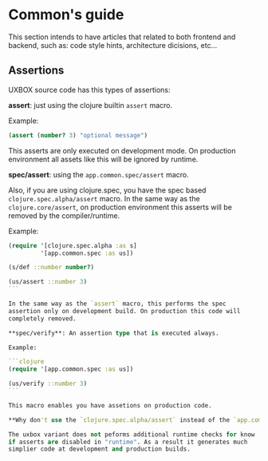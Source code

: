 # Common's guide #

This section intends to have articles that related to both frontend
and backend, such as: code style hints, architecture dicisions, etc...


## Assertions ##

UXBOX source code has this types of assertions:

**assert**: just using the clojure builtin `assert` macro.

Example:

```clojure
(assert (number? 3) "optional message")
```

This asserts are only executed on development mode. On production
environment all assets like this will be ignored by runtime.

**spec/assert**: using the `app.common.spec/assert` macro.

Also, if you are using clojure.spec, you have the spec based
`clojure.spec.alpha/assert` macro. In the same way as the
`clojure.core/assert`, on production environment this asserts will be
removed by the compiler/runtime.

Example:

````clojure
(require '[clojure.spec.alpha :as s]
         '[app.common.spec :as us])

(s/def ::number number?)

(us/assert ::number 3)
```

In the same way as the `assert` macro, this performs the spec
assertion only on development build. On production this code will
completely removed.

**spec/verify**: An assertion type that is executed always.

Example:

```clojure
(require '[app.common.spec :as us])

(us/verify ::number 3)
```

This macro enables you have assetions on production code.

**Why don't use the `clojure.spec.alpha/assert` instead of the `app.common.spec/assert`?**

The uxbox variant does not peforms additional runtime checks for know
if asserts are disabled in "runtime". As a result it generates much
simplier code at development and production builds.

